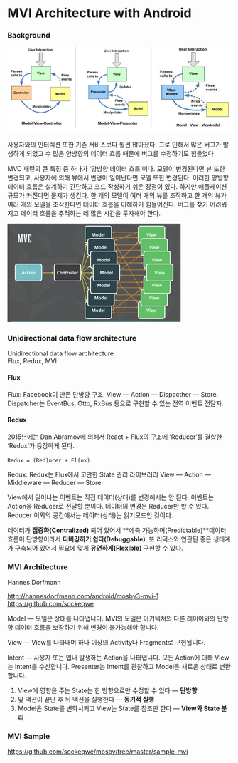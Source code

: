 

# MVI Architecture with Android

### Background

![mvc-mvp-mvvm](./images/mvc-mvp-mvvm.png)

사용자와의 인터렉션 또한 기존 서비스보다 훨씬 많아졌다. 그로 인해서 많은 버그가 발생하게 되었고 수 많은 양방향의 데이터 흐름 때문에 버그를 수정하기도 힘들었다

MVC 패턴의 큰 특징 중 하나가 ‘양방향 데이터 흐름’이다. 모델이 변경된다면 뷰 또한 변경되고, 사용자에 의해 뷰에서 변경이 일어난다면 모델 또한 변경된다. 이러한 양방향 데이터 흐름은 설계하기 간단하고 코드 작성하기 쉬운 장점이 있다. 하지만 애플케이션 규모가 커진다면 문제가 생긴다. 한 개의 모델이 여러 개의 뷰를 조작하고 한 개의 뷰가 여러 개의 모델을 조작한다면 데이터 흐름을 이해하기 힘들어진다. 버그를 찾기 어려워지고 데이터 흐름을 추적하는 데 많은 시간을 투자해야 한다.  
  
![mvc-mvp-mvvm](./images/mvc-multi-flow.png)  
  
  
### Unidirectional data flow architecture 

Unidirectional data flow architecture   
Flux, Redux, MVI  
  
#### Flux
Flux: Facebook이 만든 단방향 구조. 
View — Action — Dispacther — Store. 
Dispatcher는 EventBus, Otto, RxBus 등으로 구현할 수 있는 전역 이벤트 전달자. 

#### Redux
2015년에는 Dan Abramov에 의해서 React + Flux의 구조에 ‘Reducer’를 결합한 ‘Redux’가 등장하게 된다.  

`Redux = (Red)ucer + Fl(ux)`

Redux: Redux는 Flux에서 고안한 State 관리 라이브러리
View — Action — Middleware — Reducer — Store

View에서 일어나는 이벤트는 직접 데이터(상태)를 변경해서는 안 된다. 이벤트는 Action을 Reducer로 전달할 뿐이다. 데이터의 변경은 Reducer만 할 수 있다. Reducer 이외의 공간에서는 데이터(상태)는 읽기모드인 것이다.

데이터가 **집중화(Centralized)** 되어 있어서 **예측 가능하며(Predictable)**데이터 흐름이 단방향이라서 **디버깅하기 쉽다(Debuggable)**. 또 리덕스와 연관된 좋은 생태계가 구축되어 있어서 필요에 맞게 **유연하게(Flexible)** 구현할 수 있다.


### MVI Architecture

Hannes Dorfmann

http://hannesdorfmann.com/android/mosby3-mvi-1
https://github.com/sockeqwe

Model — 모델은 상태를 나타냅니다. MVI의 모델은 아키텍쳐의 다른 레이어와의 단방향 데이터 흐름을 보장하기 위해 변경이 불가능해야 합니다.

View  — View를 나타내며 하나 이상의 Activity나 Fragment로 구현됩니다.

Intent — 사용자 또는 앱내 발생하는 Action을 나타냅니다. 모든 Action에 대해 View는 Intent를 수신합니다. Presenter는 Intent를 관찰하고 Model은 새로운 상태로 변환합니다.



1.  View에 영향을 주는 State는 한 방향으로만 수정할 수 있다 —  **단방향**
2.  앞 액션이 끝난 후 뒤 액션을 실행한다 —  **동기적 실행**
3.  Model은 State를 변화시키고 View는 State를 참조만 한다 —  **View와 State 분리**


### MVI Sample
https://github.com/sockeqwe/mosby/tree/master/sample-mvi

<!--stackedit_data:
eyJoaXN0b3J5IjpbODc4MTY5NDA0LDE4ODI2NjI0MDAsNzA5NT
UxODQ1LC02NDgwNTc5NTQsMTQyMDE5MzgwMCwxNDIyNDA4Mjky
LC02MTI3MjI4NDQsLTE2MDc3NzE3NDAsLTEwNDYyNjc1OCwtMj
A5MDE2Njk5NSwtNDQ1OTgxMjYwLDg4MTQxOTYxMSwtMTkwNzMz
Mjk0XX0=
-->